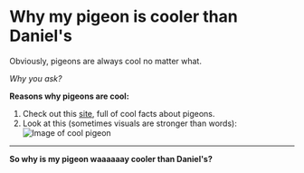 # Why my pigeon is cooler than Daniel's 

Obviously, pigeons are always cool no matter what. 

*Why you ask?*

**Reasons why pigeons are cool:**

1. Check out this [site](https://www.excelpestservices.com/11-fun-facts-about-pigeons/), full of cool facts about pigeons.
2. Look at this (sometimes visuals are stronger than words): ![Image of cool pigeon](https://github.com/user-attachments/assets/504ab215-4ddf-4946-bbfd-a3b6a9f8986f)

--- 

**So why is my pigeon waaaaaay cooler than Daniel's?**


